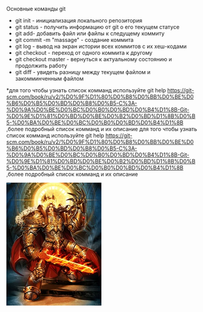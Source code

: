 Основные команды git
+ git init - инициализация локального репозитория
+ git status - получить информацию от git о его текущем статусе
+ git add- добавить файл или файлы к следущему коммиту
+ git commit -m "massage" - создание коммита
+ git log - вывод на экран истории всех коммитов с их хеш-кодами
+ git checkout - переход от одного коммита к другому
+ git checkout master - вернуться к актуальному состоянию и продолжить работу
+ git diff - увидеть разницу между текущем файлом и закомминченным файлом

*для того чтобы узнать список комманд используйте git help
https://git-scm.com/book/ru/v2/%D0%9F%D1%80%D0%B8%D0%BB%D0%BE%D0%B6%D0%B5%D0%BD%D0%B8%D0%B5-C%3A-%D0%9A%D0%BE%D0%BC%D0%B0%D0%BD%D0%B4%D1%8B-Git-%D0%9E%D1%81%D0%BD%D0%BE%D0%B2%D0%BD%D1%8B%D0%B5-%D0%BA%D0%BE%D0%BC%D0%B0%D0%BD%D0%B4%D1%8B ,более подробный список комманд и их описание
для того чтобы узнать список комманд используйте git help
https://git-scm.com/book/ru/v2/%D0%9F%D1%80%D0%B8%D0%BB%D0%BE%D0%B6%D0%B5%D0%BD%D0%B8%D0%B5-C%3A-%D0%9A%D0%BE%D0%BC%D0%B0%D0%BD%D0%B4%D1%8B-Git-%D0%9E%D1%81%D0%BD%D0%BE%D0%B2%D0%BD%D1%8B%D0%B5-%D0%BA%D0%BE%D0%BC%D0%B0%D0%BD%D0%B4%D1%8B ,более подробный список комманд и их описание

![его свет с нами ](imperator.webp)